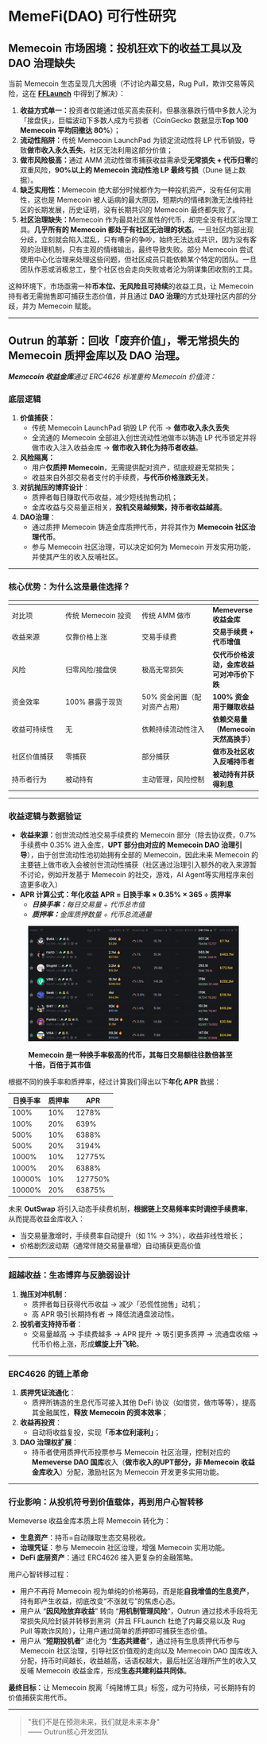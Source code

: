 # MemeFi(DAO) 可行性研究

## **Memecoin 市场困境：投机狂欢下的收益工具以及 DAO 治理缺失**

当前 Memecoin 生态呈现几大困境（不讨论内幕交易，Rug Pull，欺诈交易等风险，这在 [**FFLaunch**](../../fflaunch/) 中得到了解决）：

1. **收益方式单一：**&#x6295;资者仅能通过低买高卖获利，但暴涨暴跌行情中多数人沦为「接盘侠」，巨幅波动下多数人成为亏损者（CoinGecko 数据显示**Top 100 Memecoin 平均回撤达 80%**）；
2. **流动性陷阱：**&#x4F20;统 Memecoin LaunchPad 为锁定流动性将 LP 代币销毁，导致**做市收入永久丢失**，社区无法利用这部分价值；
3. **做市风险极高：**&#x901A;过 AMM 流动性做市捕获收益需承受**无常损失 + 代币归零**的双重风险，**90%以上的 Memecoin 流动性池 LP 最终亏损**（Dune 链上数据）。
4. **缺乏实用性：**&#x4D;emecoin 绝大部分时候都作为一种投机资产，没有任何实用性，这也是 Memecoin 被人诟病的最大原因，短期内的情绪刺激无法维持社区的长期发展，历史证明，没有长期共识的 Memecoin 最终都失败了。
5. **社区治理缺失：**&#x4D;emecoin 作为最具社区属性的代币，却完全没有社区治理工具。**几乎所有的 Memecoin 都处于有社区无治理的状态**。一旦社区内部出现分歧，立刻就会陷入混乱，只有嘈杂的争吵，始终无法达成共识，因为没有客观的治理机制，只有主观的情绪输出，最终导致失败。部分 Memecoin 尝试使用中心化治理来处理这些问题，但社区成员只能依赖某个特定的团队。一旦团队作恶或消极怠工，整个社区也会走向失败或者沦为阴谋集团收割的工具。

这种环境下，市场亟需一种**币本位、无风险且可持续**的收益工具，让 Memecoin 持有者无需抛售即可捕获生态价值，并且通过 **DAO 治理**的方式处理社区内部的分歧，并为 Memecoin 赋能。

***

## **Outrun 的革新：回收「废弃价值」，零无常损失的 Memecoin 质押金库以及 DAO 治理。**

_**Memecoin 收益金库**通过 ERC4626 标准重构 Memecoin 价值流：_

### **底层逻辑**

1. **价值捕获：**
   * 传统 Memecoin LaunchPad 销毁 LP 代币 → **做市收入永久丢失**
   * 全流通的 Memecoin 全部进入创世流动性池做市以铸造 LP 代币锁定并将做市收入注入收益金库 → **做市收入转化为持币者收益**。
2. **风险隔离：**
   * 用户**仅质押 Memecoin**，无需提供配对资产，彻底规避无常损失；
   * 收益来自外部交易者支付的手续费，**与代币价格涨跌无关**。
3. **对抗抛压的博弈设计**：
   * 质押者每日赚取代币收益，减少短线抛售动机；
   * 金库收益与交易量正相关，**投机交易越频繁，持币者收益越高**。
4. **DAO治理**：
   * 通过质押 Memecoin 铸造金库质押代币，并将其作为 **Memecoin 社区治理代币**。
   * 参与 Memecoin 社区治理，可以决定如何为 Memecoin 开发实用功能，并使其产生的收入反哺社区。

***

### **核心优势：为什么这是最佳选择？**

<table data-header-hidden><thead><tr><th width="145"></th><th width="185"></th><th width="188"></th><th></th></tr></thead><tbody><tr><td>对比项</td><td>传统 Memecoin 投资</td><td>传统 AMM 做市</td><td><strong>Memeverse 收益金库</strong></td></tr><tr><td>收益来源</td><td>仅靠价格上涨</td><td>交易手续费</td><td><strong>交易手续费 + 代币增值</strong></td></tr><tr><td>风险</td><td>归零风险/接盘侠</td><td>极高无常损失</td><td><strong>仅代币价格波动，金库收益可对冲币价下跌</strong></td></tr><tr><td>资金效率</td><td>100% 暴露于现货</td><td>50% 资金闲置（配对资产占用）</td><td><strong>100% 资金用于赚取收益</strong></td></tr><tr><td>收益可持续性</td><td>无</td><td>依赖持续流动性注入</td><td><strong>依赖交易量（Memecoin 天然高换手）</strong></td></tr><tr><td>社区价值捕获</td><td>零捕获</td><td>部分捕获</td><td><strong>做市及社区收入反哺持币者</strong></td></tr><tr><td>持币者行为</td><td>被动持有</td><td>主动管理，风险控制</td><td><strong>被动持有并获得利息</strong></td></tr></tbody></table>

***

### **收益逻辑与数据验证**

* **收益来源：**&#x521B;世流动性池交易手续费的 Memecoin 部分（除去协议费，0.7% 手续费中 0.35% 进入金库，**UPT 部分由对应的 Memecoin DAO 治理引导**），由于创世流动性池初始拥有全部的 Memecoin，因此未来 Memecoin 的主要链上做市收入会被创世流动性捕获（社区通过治理引入额外的收入来源暂不讨论，例如开发基于 Memecoin 的社交，游戏，AI Agent等实用程序来创造更多收入）
* **APR 计算公式：年化收益 APR = 日换手率 × 0.35% × 365 ÷ 质押率**
  * _**日换手率：**&#x6BCF;日交易量 ÷ 代币总市值_ &#x20;
  * _**质押率：**&#x91D1;库质押数量 ÷ 代币总流通量_

<figure><img src="../../.gitbook/assets/gmgn.png" alt=""><figcaption><p><strong>Memecoin 是一种换手率极高的代币，其每日交易额往往数倍甚至十倍，百倍于其市值</strong></p></figcaption></figure>

根据不同的换手率和质押率，经过计算我们得出以下**年化 APR** 数据：

| 日换手率   | 质押率 | APR     |
| ------ | --- | ------- |
| 100%   | 10% | 1278%   |
| 100%   | 20% | 639%    |
| 500%   | 10% | 6388%   |
| 500%   | 20% | 3194%   |
| 1000%  | 10% | 12775%  |
| 1000%  | 20% | 6388%   |
| 10000% | 10% | 127750% |
| 10000% | 20% | 63875%  |

未来 **OutSwap** 将引入动态手续费机制，**根据链上交易频率实时调控手续费率**，从而提高收益金库收入：

* 当交易量激增时，手续费率自动提升（如 1% → 3%），收益非线性增长；
* 价格剧烈波动期（通常伴随交易量暴增）自动捕获更高价值

***

### **超越收益：生态博弈与反脆弱设计**

1. **抛压对冲机制**：
   * 质押者每日获得代币收益 → 减少「恐慌性抛售」动机；
   * 高 APR 吸引长期持有者 → 降低流通盘波动性。
2. **投机者支持持币者**：
   * 交易量越高 → 手续费越多 → APR 提升 → 吸引更多质押 → 流通盘收缩 → 代币价格上涨，形成**螺旋上升飞轮**。

***

### **ERC4626 的链上革命**

1. **质押凭证流通化**：
   * 质押所铸造的生息代币可接入其他 DeFi 协议（如借贷，做市等等），提高其金融属性，**释放 Memecoin 的资本效率**；
2. **收益再投资**：
   * 自动将收益复投，实&#x73B0;**「币本位利滚利」**；
3. **DAO 治理权扩展**：
   * 持币者使用质押代币投票参与 Memecoin 社区治理，控制对应的 **Memeverse DAO 国库**收入（**做市收入的UPT部分，非 Memecoin 收益金库收入**）分配，激励社区为 Memecoin 开发更多实用功能。

***

### **行业影响：从投机符号到价值载体，再到用户心智转移**

Memeverse 收益金库本质上将 Memecoin 转化为：

* **生息资产**：持币=自动赚取生态交易税收。
* **治理凭证**：参与 Memecoin 社区治理，增强 Memecoin 实用功能。
* **DeFi 底层资产**：通过 ERC4626 接入更复杂的金融策略。

用户心智转移过程：

* 用户不再将 Memecoin 视为单纯的价格筹码，而是能**自我增值的生息资产**，持有即产生收益，彻底改变“不涨就亏”的焦虑心态。
* 用户从 “**因风险放弃收益**” 转向 “**用机制管理风险**”，Outrun 通过技术手段将无常损失风险封装并转移到黑洞（并且 FFLaunch 杜绝了内幕交易以及 Rug Pull 等欺诈风险），让用户通过简单的质押即可捕获生态价值。
* 用户从 “**短期投机者**” 进化为 “**生态共建者**”，通过持有生息质押代币参与 Memecoin 社区治理，引导社区价值观的走向以及 Memecoin DAO 国库收入分配，持币时间越长，收益越高，话语权越大，最后社区治理所产生的收入又反哺 Memecoin 收益金库，形成**生态共建利益共同体**。

**最终目标**：让 Memecoin 脱离「纯赌博工具」标签，成为可持续，可长期持有的价值捕获实用代币。

***

> "我们不是在预测未来，我们就是未来本身"\
> —— Outrun核心开发团队
